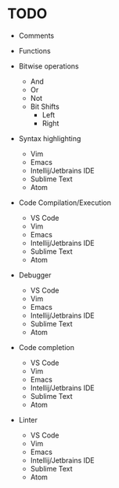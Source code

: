 # TODO

- Comments
- Functions

- Bitwise operations
  - And
  - Or
  - Not
  - Bit Shifts
    - Left
    - Right

- Syntax highlighting
  - Vim
  - Emacs
  - Intellij/Jetbrains IDE
  - Sublime Text
  - Atom

- Code Compilation/Execution
  - VS Code
  - Vim
  - Emacs
  - Intellij/Jetbrains IDE
  - Sublime Text
  - Atom

- Debugger
  - VS Code
  - Vim
  - Emacs
  - Intellij/Jetbrains IDE
  - Sublime Text
  - Atom

- Code completion
  - VS Code
  - Vim
  - Emacs
  - Intellij/Jetbrains IDE
  - Sublime Text
  - Atom

- Linter
  - VS Code
  - Vim
  - Emacs
  - Intellij/Jetbrains IDE
  - Sublime Text
  - Atom
